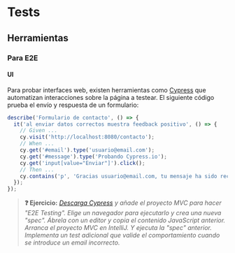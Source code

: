 # Tests

## Herramientas

### Para E2E

#### UI

Para probar interfaces web, existen herramientas como [Cypress](https://www.cypress.io/) que automatizan interacciones sobre la página a testear. El siguiente código prueba el envío y respuesta de un formulario:

```js
describe('Formulario de contacto', () => {
  it('al enviar datos correctos muestra feedback positivo', () => {
    // Given ...
    cy.visit('http://localhost:8080/contacto');
    // When ...
    cy.get('#email').type('usuario@email.com');
    cy.get('#message').type('Probando Cypress.io');
    cy.get('input[value="Enviar"]').click();
    // Then ...
    cy.contains('p', 'Gracias usuario@email.com, tu mensaje ha sido recibido.');
  });
});
```

> **❓ Ejercicio:** _[Descarga Cypress](https://download.cypress.io/app) y añade el proyecto MVC para hacer "E2E Testing". Elige un navegador para ejecutarlo y crea una nueva "spec". Ábrela con un editor y copia el contenido JavaScript anterior. Arranca el proyecto MVC en IntelliJ. Y ejecuta la "spec" anterior. Implementa un test adicional que valide el comportamiento cuando se introduce un email incorrecto._
